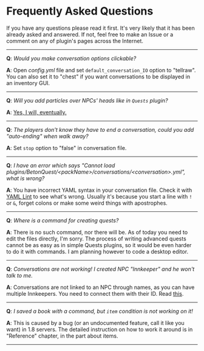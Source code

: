 # Frequently Asked Questions

If you have any questions please read it first. It's very likely that it has been already asked and answered. If not, feel free to make an Issue or a comment on any of plugin's pages across the Internet.

***

**Q**: _Would you make conversation options clickable?_

**A**: Open _config.yml_ file and set `default_conversation_IO` option to "tellraw". You can also set it to "chest" if you want conversations to be displayed in an inventory GUI.

***

**Q**: _Will you add particles over NPCs' heads like in `Quests` plugin?_

**A**: [Yes, I will, eventually.](https://github.com/Co0sh/BetonQuest/issues/2)

***

**Q**: _The players don't know they have to end a conversation, could you add "auto-ending" when walk away?_

**A**: Set `stop` option to "false" in conversation file.

***

**Q**: _I have an error which says "Cannot load plugins/BetonQuest/\<packName\>/conversations/\<conversation\>.yml", what is wrong?_

**A**: You have incorrect YAML syntax in your conversation file. Check it with [YAML Lint](http://yamllint.com) to see what's wrong. Usually it's because you start a line with `!` or `&`, forget colons or make some weird things with apostrophes.

***

**Q**: _Where is a command for creating quests?_

**A**: There is no such command, nor there will be. As of today you need to edit the files directly, I'm sorry. The process of writing advanced quests cannot be as easy as in simple Quests plugins, so it would be even harder to do it with commands. I am planning however to code a desktop editor.

***

**Q**: _Conversations are not working! I created NPC "Innkeeper" and he won't talk to me._

**A**: Conversations are not linked to an NPC through names, as you can have multiple Innkeepers. You need to connect them with their ID. Read [this](https://github.com/Co0sh/BetonQuest/wiki/Other-important-stuff#npcs).

***

**Q**: _I saved a book with a command, but `item` condition is not working on it!_

**A**: This is caused by a bug (or an undocumented feature, call it like you want) in 1.8 servers. The detailed instruction on how to work it around is in "Reference" chapter, in the part about items.

***
